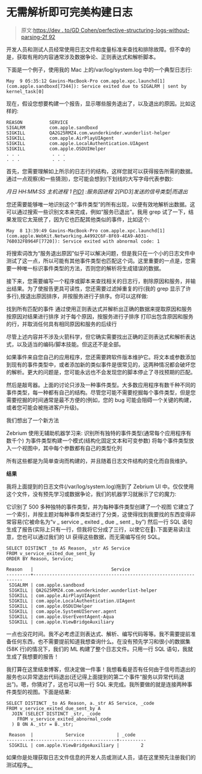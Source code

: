 # 无需解析即可完美构建日志

> 原文:[https://dev . to/GD Cohen/perfective-structuring-logs-without-parsing-2f 92](https://dev.to/gdcohen/perfectly-structuring-logs-without-parsing-2f92)

开发人员和测试人员经常使用日志文件和度量标准来查找和排除故障。但不幸的是，获取有用的内容通常涉及数据争论、正则表达式和解析脚本。

下面是一个例子，使用我的 Mac 上的/var/log/system.log 中的一个典型日志行:

```
May  9 05:35:12 Gavins-MacBook-Pro com.apple.xpc.launchd[1] (com.apple.sandboxd[7344]): Service exited due to SIGALRM | sent by kernel_task[0] 
```

现在，假设您想要构建一个报告，显示哪些服务退出了，以及退出的原因。比如这样的:

```
REASON          SERVICE
SIGALRM         com.apple.sandboxd
SIGKILL         QA2G25RMZ4.com.wunderkinder.wunderlist-helper
SIGKILL         com.apple.AirPlayUIAgent
SIGKILL         com.apple.LocalAuthentication.UIAgent
SIGKILL         com.apple.OSDUIHelper
. . .            . . .
. . .            . . . 
```

首先，您需要理解如上所示的日志行的结构，这样您就可以获得报告所需的数据。通过一点观察(和一些猜测)，您可能会想到(下划线的大写字母代表参数):

*月日 HH:MM:SS 主机进程 1 [PID1](https://dev.toSERVICE%5BPID2%5D) :服务因进程 2[PID3]发送的信号类型|而退出*

您还需要能够唯一地识别这个“事件类型”的所有出现，以便有效地解析出数据。这可以通过搜索一些识别文本来完成，例如“服务已退出”。我用 grep 试了一下，结果发现它太笼统了，因为它也匹配其他类似的事件，比如这个:

```
May  8 13:39:49 Gavins-MacBook-Pro com.apple.xpc.launchd[1] (com.apple.WebKit.Networking.A4992C6F-8F69-4EA9-A031-76B032FB964F[7720]): Service exited with abnormal code: 1 
```

将搜索词改为“服务退出原因”似乎可以解决问题，但是我只在一个小的日志文件中测试了这一点，所以可能有其他事件类型也匹配这个词。这里重要的一点是，您需要一种唯一标识事件类型的方法，否则您的解析将生成错误的数据。

接下来，您需要编写一个程序或脚本来查找相关的日志行，剔除原因和服务，并输出结果。为了使报告更具可读性，您还需要过滤掉重复的行(我的 grep 显示了许多行),按退出原因排序，并按服务进行子排序。你可以这样做:

找到所有匹配的事件
通过使用正则表达式并解析出正确的数据来提取原因和服务
按原因对结果进行排序
对于每个原因，按服务进行子排序
打印出包含原因和服务的行，并取消任何具有相同原因和服务的后续行

尽管上述内容并不涉及火箭科学，但它确实需要找出正确的正则表达式和解析表达式，以及适当的编码/脚本技能。但这还不是全部。

如果事件来自您自己的应用程序，您还需要跨软件版本维护它。将文本或参数添加到现有的事件类型中，或者添加新的类似事件是很常见的，这两种情况都会破坏您的解析。更大的问题是，您可能永远也不会发现您的脚本停止了寻找预期的匹配。

然后是敲弯器。上面的讨论只涉及一种事件类型。大多数应用程序有数千种不同的事件类型，每一种都有自己的结构。尽管您可能不需要挖掘每个事件类型，但是您需要挖掘的时间通常是最不方便的(例如，您的 bug 可能会阻碍一个关键的构建，或者您可能会被拖进客户升级)。

我们想出了一个新方法

Zebrium 使用无辅助机器学习来:
识别所有独特的事件类型(通常每个应用程序有数千个)
为事件类型构建一个模式(结构化固定文本和可变参数)
将每个事件类型放入一个视图中，其中每个参数都有自己的类型化列

所有这些都是为简单查询而构建的，并且随着日志文件结构的变化而自我维护。

**结果**

我将上面提到的日志文件(/var/log/system.log)拖到了 Zebrium UI 中。仅仅使用这个文件，没有预先学习或数据争论，我们的机器学习就展示了它的魔力:

它识别了 500 多种独特的事件类型，并为每种事件类型创建了一个视图
它建立了一个索引，并按主题对每种事件类型进行了分类，这使得找到我要找的东西变得非常容易(它被命名为“v _ service _ exited _ due _ sent _ by”)
然后一行 SQL 语句生成了报告(实际上只有一行，但我将它分成了三行，以使它在).下面更易读)注意，您也可以通过我们的 UI 获得这些数据，而无需编写任何 SQL。

```
SELECT DISTINCT _to AS Reason, _str AS Service 
FROM v_service_exited_due_sent_by 
ORDER BY Reason, Service; 

Reason   |                             Service                              
---------+------------------------------------------------------------------
 SIGALRM | com.apple.sandboxd
 SIGKILL | QA2G25RMZ4.com.wunderkinder.wunderlist-helper
 SIGKILL | com.apple.AirPlayUIAgent
 SIGKILL | com.apple.LocalAuthentication.UIAgent
 SIGKILL | com.apple.OSDUIHelper
 SIGKILL | com.apple.SystemUIServer.agent
 SIGKILL | com.apple.UserEventAgent-Aqua
 SIGKILL | com.apple.ViewBridgeAuxiliary 
```

一点也没花时间。我不必考虑正则表达式、解析、编写代码等等。我不需要提前准备任何东西，也不需要提前知道我想查询什么。在没有预先学习和很小的数据集(58K 行)的情况下，我们的 ML 构建了整个日志文件。只用一行 SQL 语句，我就生成了我想要的报告！

我打算在这里结束博客，但决定做一件事！我想看看是否有任何由于信号而退出的服务也以异常退出代码退出(还记得上面提到的第二个事件“服务以异常代码退出”)。嗯，你猜对了，这也可以用一行 SQL 来完成。我所要做的就是连接两种事件类型的视图。下面是结果:

```
SELECT DISTINCT _to AS Reason, a._str AS Service, _code 
FROM v_service_exited_due_sent_by A 
  JOIN (SELECT DISTINCT _str, _code 
    FROM v_service_exited_abnormal_code
  ) B ON A._str = B._str; 

 Reason  |            Service            | _code 
---------+-------------------------------+----------
 SIGKILL | com.apple.ViewBridgeAuxiliary |        2 
```

如果你是处理获取日志文件信息的开发人员或测试人员，请在这里预先注册我们的测试程序[。](https://www.zebrium.com/preregister-for-beta)